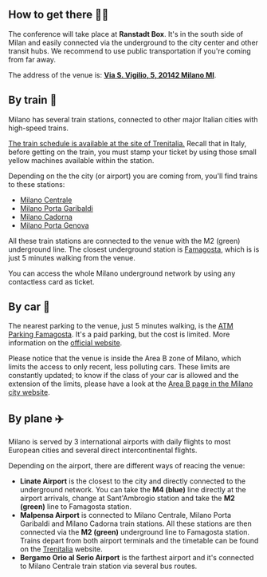 ## How to get there 🚶‍♂️

The conference will take place at **Ranstadt Box**. It's in the south side of Milan and easily connected via the underground to the city center and other transit hubs. We recommend to use public transportation if you're coming from far away.

The address of the venue is: [**Via S. Vigilio, 5, 20142 Milano MI**](https://maps.app.goo.gl/thLMmmMQWtJ1xTiaA).

## By train 🚄

Milano has several train stations, connected to other major Italian cities with high-speed trains.

[The train schedule is available at the site of Trenitalia.](http://www.trenitalia.com)
Recall that in Italy, before getting on the train, you must stamp your ticket by using those small yellow machines available within the station.

Depending on the the city (or airport) you are coming from, you'll find trains to these stations:

* [Milano Centrale](https://maps.app.goo.gl/zEXjj4quqLA3R1at7)
* [Milano Porta Garibaldi](https://maps.app.goo.gl/SEkJh4dXGjL6DH6JA)
* [Milano Cadorna](https://maps.app.goo.gl/HXwhsJhNFX7FUJdf7)
* [Milano Porta Genova](https://maps.app.goo.gl/5pyvsHFhDoqKempN7)

All these train stations are connected to the venue with the M2 (green) underground line.
The closest underground station is [Famagosta](https://maps.app.goo.gl/AxEyLJFWUWaxwAP28), which is is just 5 minutes walking from the venue.

You can access the whole Milano underground network by using any contactless card as ticket.

## By car 🚗

The nearest parking to the venue, just 5 minutes walking, is the [ATM Parking Famagosta](https://maps.app.goo.gl/EQ9XScsjRkgtixVK7). It's a paid parking, but the cost is limited. More information on the [official website](https://www.atm.it/it/AltriServizi/Auto/Pagine/Famagosta.aspx). 

Please notice that the venue is inside the Area B zone of Milano, which limits the access to only recent, less polluting cars. These limits are constantly updated; to know if the class of your car is allowed and the extension of the limits, please have a look at the [Area B page in the Milano city website](https://www.comune.milano.it/en/aree-tematiche/mobilita/area-b).

## By plane ✈️

Milano is served by 3 international airports with daily flights to most European cities and several direct intercontinental flights.

Depending on the airport, there are different ways of reacing the venue:

* **Linate Airport** is the closest to the city and directly connected to the underground network. You can take the **M4 (blue)** line directly at the airport arrivals, change at Sant'Ambrogio station and take the **M2 (green)** line to Famagosta station.
* **Malpensa Airport** is connected to Milano Centrale, Milano Porta Garibaldi and Milano Cadorna train stations. All these stations are then connected via the **M2 (green)** underground line to Famagosta station. Trains depart from both airport terminals and the timetable can be found on the [Trenitalia](http://www.trenitalia.com) website. 
* **Bergamo Orio al Serio Airport** is the farthest airport and it's connected to Milano Centrale train station via several bus routes. 
